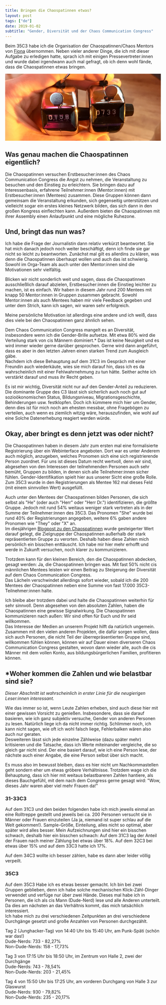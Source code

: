 ```yaml
---
title: Bringen die Chaospatinnen etwas?
layout: post
tags: ["de"]
date: 2019-01-02
subtitle: "Gender, Diversität und der Chaos Communication Congress"
---
```

Beim 35C3 habe ich die Organisation der Chaospatinnen/Chaos Mentors von [Fiona](http://fiona-krakenbuerger.de/) übernommen. Neben vieler anderer Dinge, die ich mit dieser Aufgabe zu erledigen hatte, sprach ich mit einigen Pressevertreter:innen und wurde dabei irgendwann auch mal gefragt, ob ich denn wohl fände, dass die Chaospatinnen etwas bringen.

<img src="/files/images/blog/counter.jpg" class="img-responsive" alt="Zwei Klick-Zähler-Dinger in einer Hand">

## Was genau machen die Chaospatinnen eigentlich?

Die Chaospatinnen versuchen Erstbesucher:innen des Chaos Communication Congress die Angst zu nehmen, die Veranstaltung zu besuchen und den Einstieg zu erleichtern. Sie bringen dazu auf Interessenbasis, erfahrene Teilnehmer:innen (Mentor:innen) mit Erstbesucher:innen (Mentees) zusammen. Diese Gruppen können dann gemeinsam die Veranstaltung erkunden, sich gegenseitig unterstützen und vielleicht sogar ein erstes kleines Netzwerk bilden, das sich dann in den großen Kongress einflechten kann. Außerdem bieten die Chaospatinnen mit ihrer Assembly einen Anlaufpunkt und eine mögliche Ruhezone.

## Und, bringt das nun was?

Ich habe die Frage der Journalistin dann relativ verkürzt beantwortet. Sie hat mich danach jedoch noch weiter beschäftigt, denn ich finde sie gar nicht so leicht zu beantworten. Zunächst mal gilt es allerdins zu klären, was denn die Chaospatinnen überhaupt wollen und auch das ist schwierig. Sowohl im Orga-Team als auch unter den Mentor:innen sind die Motivationen sehr vielfältig.

Blicken wir nicht sonderlich weit und sagen, dass die Chaospatinnen ausschließlich darauf abzielen, Erstbesucher:innen die Einstieg leichter zu machen, ist es einfach. Wir haben in diesem Jahr rund 200 Mentees mit knapp 50 Mentor:innen in Gruppen zusammen gebracht. Sowohl Mentor:innen als auch Mentees haben mir viele Feedback gegeben und unter dem Strich, kann ich sagen, wir waren sehr erfolgreich.

Meine persönliche Motivation ist allerdings eine andere und ich weiß, dass dies viele bei den Chaospatinnen ganz ähnlich sehen.

Dem Chaos Communication Congress mangelt es an Diversität, insbesondere wenn ich die Gender-Brille aufsetze. Mit etwa 80% wird die Verteilung stark von cis Männern dominiert.\* Das ist keine Neuigkeit und es wird immer wieder gerne darüber gesprochen. Gerne wird dann angeführt, dass es aber in den letzten Jahren einen starken Trend zum Ausgleich gäbe.  
Nachdem ich diese Behauptung auf dem 31C3 im Gespräch mit einer Freundin auch wiederkäute, wies sie mich darauf hin, dass ich es da wahrscheinlich mit einer Fehlwahrnehmung zu tun hätte. Seither achte ich verstärkt darauf und muss ihr Recht geben.

Es ist mir wichtig, Diversität nicht nur auf den Gender-Anteil zu reduzieren. Die dominante Gruppe des C3 lässt sich sicherlich auch noch gut auf sozioökonomischen Status, Bildungsniveau, Migrationsgeschichte, Behinderungen usw. festklopfen. Doch ich kümmere mich hier um Gender, denn dies ist für mich noch am ehesten messbar, ohne Fragebögen zu verteilen, auch wenn es ziemlich witzig wäre, herauszufinden, wie wohl auf eine Solche Datenerhebung reagiert werden würde.

## Okay, aber bringt es denn jetzt was oder nicht?

Die Chaospatinnen haben in diesem Jahr zum ersten mal eine formalisierte Registrierung über ein Webinterface angeboten. Dort war es unter Anderem auch möglich, anzugeben, welches Pronomen sich eine sich registrierende Person zuordnet. Für uns ist dieses Datum recht wertvoll, denn wir sind, abgesehen von den Interessen der teilnehmenden Personen auch sehr bemüht, Gruppen zu bilden, in denen sich alle Teilnehmer:innen sicher fühlen. Gender-Identifikation spielt hier aus unserer Sicht eine große Rolle.  
Zum 35C3 wurde in den Registrierungen als Mentee 162 mal dieses Feld (mit einem sinnvollen Wert) ausgefüllt.

Auch unter den Mentees der Chaospatinnen bilden Personen, die sich selbst als "He" (oder auch "Herr" oder "Herr Dr.") identifizieren, die größte Gruppe. Jedoch mit rund 54% weitaus weniger stark vertreten als in der Summe der Teilnehmer:innen des 35C3. Das Pronomen "She" wurde bei rund 40% der Registrierungen angegeben, weitere 6% gaben andere Pronomen wie "They" oder "X" an.  
Im diesjährigen [Blogpost zu den Chaospatinnen](https://events.ccc.de/2018/11/08/chaospatinnen-on-35c3/) wurde gesteigerter Wert darauf gelegt, die Zielgruppe der Chaospatinnen außerhalb der stark repräsentierten Gruppe zu verorten. Deshalb haben diese Zahlen mich persönlich ein bisschen enttäuscht. Ich habe mir hier mehr erhofft und werde in Zukunft versuchen, noch klarer zu kommunizieren.

Trotzdem kann für den kleinen Bereich, den die Chaospatinnen abdecken, gesagt werden: Ja, die Chaospatinnen bringen was. Mit fast 50% nicht cis männlichen Mentees leisten wir einen Beitrag zu Steigerung der Diversität auf dem Chaos Communication Congress.  
Das Lächeln verschwindet allerdings sofort wieder, sobald ich die 200 Mentees der Chaospatinnen neben eine Summe von fast 17.000 35C3-Teilnehmer:innen halte.

Ich bleibe aber trotzdem dabei und halte die Chaospatinnen weiterhin für sehr sinnvoll. Denn abgesehen von den absoluten Zahlen, haben die Chaospatinnen eine gewisse Signalwirkung. Die Chaospatinnen kommunizieren nach außen: Wir sind offen für Euch und Ihr seid willkommen.  
Das Interesse der Medien an unserem Projekt hilft da natürlich ungemein. Zusammen mit den vielen anderen Projekten, die dafür sorgen wollen, dass sich auch Personen, die nicht Teil der überrepräsentierten Gruppe sind, willkommen fühlen können, können wir auf Dauer einen diverseren Chaos Communication Congress gestalten, wovon dann wieder alle, auch die cis Männer mit dem vollen Konto, aus bildungsbürgerlichen Familien, profitieren können.

## \*Woher kommen die Zahlen und wie belastbar sind sie?

*Dieser Abschnitt ist wahrscheinlich in erster Linie für die neugierigen Leser:innen interessant.*

Wie das immer so ist, wenn Leute Zahlen erheben, sind auch diese hier mit einer gewissen Vorsicht zu genießen. Insbesondere, dass sie darauf basieren, wie ich ganz subjektiv versuche, Gender von anderen Personen zu lesen. Natürlich liege ich da nicht immer richtig. Schlimmer noch, ich kann nicht sagen, wie oft ich wohl falsch liege, Fehlerbalken wären also auch nur geraten.  
Desweiteren lässt sich jede einzelne Zählweise (dazu später mehr) kritisieren und die Tatsache, dass ich Werte miteinander vergleiche, die so gleich gar nicht sind. Der eine basiert darauf, wie ich eine Person lese, der nächste auch einer Angabe, die eine Person selbst über sich macht.

Es muss also im bewusst bleiben, dass es hier nicht um Nachkommastellen geht sondern eher um etwas gröbere Verhältnisse. Trotzdem wage ich die Behauptung, dass ich hier mit weitaus belastbareren Zahlen hantiere, als dieses Bauchgefühl, mit dem nach dem Congress gerne gesagt wird: "Wow, dieses Jahr waren aber viel mehr Frauen da!"

### 31-33C3

Auf dem 31C3 und den beiden folgenden habe ich mich jeweils einmal an eine Rolltreppe gestellt und jeweils bei ca. 200 Personen versucht sie in Männer oder Frauen einzuteilen (Ja ja, niemand ist super schlau auf die Welt gekommen!). Sample-Größe, Einteilung, alles nicht so optimal, aber später wird alles besser.
Mein Aufzeichnungen sind hier ein bisschen schwach, deshalb hier ein bisschen schwach:
Auf dem 31C3 lag der Anteil der Frauen nach meiner Zählung bei etwas über 18%. Auf dem 32C3 bei etwas über 15% und auf dem 33C3 hatte ich 17%.

Auf dem 34C3 wollte ich besser zählen, habe es dann aber leider völlig verpeilt.

### 35C3

Auf dem 35C3 Habe ich es etwas besser gemacht. Ich bin bei zwei Gruppen geblieben, denn ich habe solche mechanischen Klick-Zähl-Dinger verwendet und verfüge nur über zwei Hände. Dieses mal habe ich in Personen, die ich als cis Mann (Dude-Nerd) lese und alle Anderen unterteilt. Da dies am nächsten an das Verhältnis kommt, das mich tatsächlich interessiert.  
Ich habe mich zu drei verschiedenen Zeitpunkten an drei verschiedene Durchgänge gesetzt und große Anzahlen von Personen durchgezählt.

Tag 2 (Junghacker-Tag) von 14:40 Uhr bis 15:40 Uhr, am Punk-Späti (schön war das!)  
Dude-Nerds: 733 - 82,27%  
Non-Dude-Nerds: 158 - 17,73%

Tag 3 von 17:15 Uhr bis 18:50 Uhr, im Zentrum von Halle 2, zwei der Durchgänge  
Dude-Nerds: 743 - 78,54%  
Non-Dude-Nerds: 203 - 21,45%

Tag 4 von 15:50 Uhr bis 17:25 Uhr, am vorderen Durchgang von Halle 3 zur Glaswurst  
Dude-Nerds: 930 - 79,82%  
Non-Dude-Nerds: 235 - 20,17%
